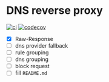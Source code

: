 # DNS reverse proxy

[![ci](https://github.com/FMotalleb/mockery/actions/workflows/ci.yml/badge.svg)](https://github.com/FMotalleb/mockery/actions/workflows/ci.yml)
[![codecov](https://codecov.io/gh/FMotalleb/mockery/branch/main/graph/badge.svg?token=MPZZYK0LUJ)](https://codecov.io/gh/FMotalleb/mockery)

* [X] Raw-Response
* [ ] dns provider fallback
* [ ] rule grouping
* [ ] dns grouping
* [ ] block request
* [ ] fill `README.md`
